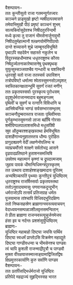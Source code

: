 वैशम्पायनः-  
ततः कुन्तीसुतो राजा गतमन्युर्गतज्वरः  
काञ्चने प्राङ्मुखो हृष्टो न्यषीदत्परमासने  
तमेवाभिमुखौ पीठं प्रमृष्टं काञ्चनं शुभम्  
सात्यकिर्वासुदेवश्च निषीदतुररिन्दमौ  
मध्ये कृत्वा तु राजानं भीमसेनार्जुनावुभौ  
निषीदतुर्महात्मानौ श्लक्ष्णयोर्मणिपीठयोः  
दान्ते शय्यासने शुभ्रे जाम्बूनदविभूषिते  
पृथाऽपि सहदेवेन सहास्ते नकुलेन च  
विदुरस्सहधौम्यश्च धधृतराष्ट्रश्च कौरवः  
निषेदुर्ज्वलनाकारेष्वासनेषु पृथक्पृथक्  
युयुत्सुस्सञ्जयश्चैव गान्धारी च यशस्विनी  
धृतराष्ट्रो यतो राजा ततस्सर्व उपाविशन्  
तत्रोपविष्टो धर्मात्मा श्वेतास्सुमनसोऽस्पृशत्  
स्वस्तिकानक्षतान्भूमिं सुवर्णं रजतं मणीन्  
ततः प्रकृतयस्सर्वाः पुरस्कृत्य पुरोधसम्  
ददृशुर्धर्मराजानमादाय बहुमङ्गलम्  
पृथिवीं च सुवर्णं च रत्नानि विविधानि च  
आभिषेचनिकं भाण्डं सर्वसम्भारसम्भृतम्  
काञ्चनौदुम्बरास्तत्र राजताः पृथिवीमयाः  
पूर्णकुम्भास्सुमनसो लाजा बर्हींषि गोरसाः  
शमीपिप्पलपालाशसमिधो मधुसर्पिषी  
स्रुव औदुम्बरश्शङ्खस्तथा हेमविभूषितः  
दाशार्हेणाभ्यनुज्ञातस्तत्र धौम्यः पुरोहितः  
प्रागुदक्प्रवणे वेदीं लक्षणेनोपलिप्य च  
व्याघ्रचर्मोत्तरे श्लक्ष्णे सर्वतोभद्र आसने  
दृढपादप्रतिष्ठाने हुताशनसमत्विषि  
उपवेश्य महात्मानं कृष्णां च द्रुपदात्मजाम्  
जुहाव पावकं धीमान्विधिमन्त्रपुरस्कृतम्  
तत उत्थाय दाशार्हश्शङ्खमादाय पूरितम्  
अभ्यषिञ्चत्पतिं पृथ्व्याः कुन्तीपुत्रं युधिष्ठिरम्  
धृतराष्ट्रश्च राजर्षिस्सर्वाः प्रकृतयस्तथा  
ततोऽनुवादयामासुः पणवानकदुन्दुभीन्  
धर्मराजोऽपि तत्सर्वं प्रतिजग्राह धर्मतः  
पूजयामास तांश्चापि विधिवद्भूरिदक्षिणः  
ततो निष्कसहस्रेण ब्राह्मणान्स्वस्त्यवाचयन्  
वेदाध्ययनसम्पन्नाञ्शीलवृत्तसमन्वितान्  
ते प्रीता ब्राह्मणा राजन्स्वस्त्यूचुर्जनमेजय  
हंसा इव च नर्दन्तः प्रशशंसुर्युधिष्ठिरम्  
ब्राह्मणः-  
युधिष्ठिर महाबाहो दिष्ट्या जयसि पार्थिव  
दिष्ट्या स्वधर्मं प्राप्तोऽसि विक्रमेण महाद्युते  
दिष्ट्या गाण्डीवधन्वा च भीमसेनश्च पाण्डवः  
त्वं चापि कुशली राजन्माद्रीपुत्रौ च पाण्डवौ  
मुक्ता वीरक्षयात्तस्मात्सङ्ग्रामाद्विजितद्विषः  
क्षिप्रमुत्तरकार्याणि कुरु सर्वाणि पाण्डव  
वैशम्पायनः-  
ततः प्रतर्पिसद्भिर्धर्मराजो युधिष्ठिरः  
प्रतिपेदे महद्राज्यं सुहृद्भिस्सह भारत   
